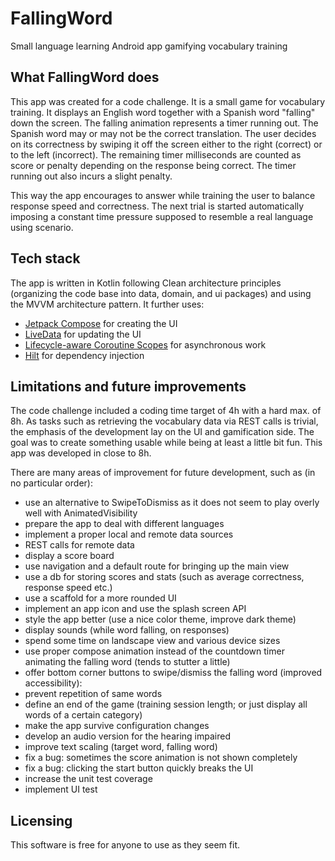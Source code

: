 # FallingWord
Small language learning Android app gamifying vocabulary training

## What FallingWord does
This app was created for a code challenge. It is a small game for vocabulary training. It displays an English word together with a Spanish word "falling" down the screen. The falling animation represents a timer running out. The Spanish word may or may not be the correct translation. The user decides on its correctness by swiping it off the screen either to the right (correct) or to the left (incorrect). The remaining timer milliseconds are counted as score or penalty depending on the response being correct. The timer running out also incurs a slight penalty.

This way the app encourages to answer while training the user to balance response speed and correctness. The next trial is started automatically imposing a constant time pressure supposed to resemble a real language using scenario.

## Tech stack
The app is written in Kotlin following Clean architecture principles (organizing the code base into data, domain, and ui packages) and using the MVVM architecture pattern. It further uses:

- [Jetpack Compose](https://developer.android.com/jetpack/compose) for creating the UI
- [LiveData](https://developer.android.com/topic/libraries/architecture/livedata) for updating the UI
- [Lifecycle-aware Coroutine Scopes](https://developer.android.com/topic/libraries/architecture/coroutines) for asynchronous work
- [Hilt](https://developer.android.com/training/dependency-injection/hilt-android) for dependency injection

## Limitations and future improvements
The code challenge included a coding time target of 4h with a hard max. of 8h. As tasks such as retrieving the vocabulary data via REST calls is trivial, the emphasis of the development lay on the UI and gamification side. The goal was to create something usable while being at least a little bit fun. This app was developed in close to 8h.

There are many areas of improvement for future development, such as (in no particular order):
- use an alternative to SwipeToDismiss as it does not seem to play overly well with AnimatedVisibility
- prepare the app to deal with different languages
- implement a proper local and remote data sources
- REST calls for remote data
- display a score board
- use navigation and a default route for bringing up the main view
- use a db for storing scores and stats (such as average correctness, response speed etc.)
- use a scaffold for a more rounded UI
- implement an app icon and use the splash screen API
- style the app better (use a nice color theme, improve dark theme)
- display sounds (while word falling, on responses)
- spend some time on landscape view and various device sizes
- use proper compose animation instead of the countdown timer animating the falling word (tends to stutter a little)
- offer bottom corner buttons to swipe/dismiss the falling word (improved accessibility):
- prevent repetition of same words
- define an end of the game (training session length; or just display all words of a certain category)
- make the app survive configuration changes
- develop an audio version for the hearing impaired
- improve text scaling (target word, falling word)
- fix a bug: sometimes the score animation is not shown completely
- fix a bug: clicking the start button quickly breaks the UI
- increase the unit test coverage
- implement UI test

## Licensing
This software is free for anyone to use as they seem fit.
